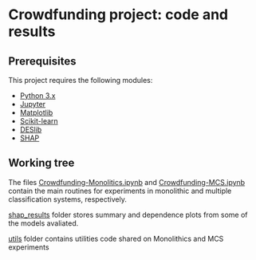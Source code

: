 # Crowdfunding project: code and results



## Prerequisites

This project requires the following modules:

- [Python 3.x](https://www.python.org/)
- [Jupyter](https://jupyter.org/)
- [Matplotlib](https://matplotlib.org/)
- [Scikit-learn](https://scikit-learn.org/stable/)
- [DESlib](https://deslib.readthedocs.io/en/latest/)
- [SHAP](https://shap.readthedocs.io/en/latest/)

## Working tree

The files [Crowdfunding-Monolitics.ipynb](./Crowdfunding-Monolitics.ipynb "Crowdfunding-Monolitics.ipynb") and [Crowdfunding-MCS.ipynb](./Crowdfunding-MCS.ipynb "Crowdfunding-MCS.ipynb") contain the main routines for experiments in monolithic and multiple classification systems, respectively.

[shap_results](./shap_results "shap_results") folder stores summary and dependence plots from some of the models avaliated.

[utils](./utils "utils") folder contains utilities code shared on Monolithics and MCS experiments
